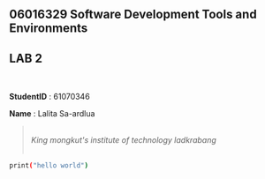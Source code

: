 ## **06016329 Software Development Tools and Environments**

## **LAB 2**
<br>

**StudentID** : 61070346

**Name** : Lalita Sa-ardlua
<br>

> <br>*King mongkut's institute of technology ladkrabang*<br><br>
``` sh
print("hello world")
```